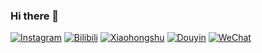 ### Hi there 👋

[![Instagram](https://img.shields.io/badge/Instagram-%40chessonzhai-E4405F?style=flat-square&logo=instagram)](https://www.instagram.com/chessonzhai/)
[![Bilibili](https://img.shields.io/badge/Bilibili-杂食老翟-00A1D6?style=flat-square&logo=bilibili)](https://space.bilibili.com/474510573)
[![Xiaohongshu](https://img.shields.io/badge/Xiaohongshu-杂食老翟-FF4500?style=flat-square&logo=xiaohongshu)](https://www.xiaohongshu.com/user/profile/ChessonZhai)
[![Douyin](https://img.shields.io/badge/Douyin-杂食老翟-FF4500?style=flat-square&logo=tiktok)](https://www.douyin.com/user/Chesson.Zhai)
[![WeChat](https://img.shields.io/badge/WeChat-杂食老翟的奇思妙想-07C160?style=flat-square&logo=wechat)](https://mp.weixin.qq.com/zashilaozhai)
